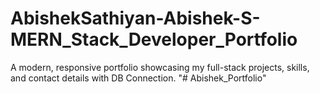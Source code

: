 # AbishekSathiyan-Abishek-S-MERN_Stack_Developer_Portfolio
A modern, responsive portfolio showcasing my full-stack projects, skills, and contact details with DB Connection.
"# Abishek_Portfolio" 
